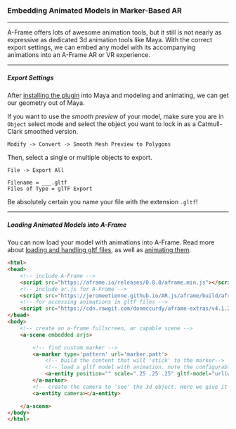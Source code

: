 ### Embedding Animated Models in Marker-Based AR

-----

A-Frame offers lots of awesome animation tools, but it still is not nearly as expressive as dedicated 3d animation tools like Maya. With the correct export settings, we can embed any model with its accompanying animations into an A-Frame AR or VR experience.

-----

##### Export Settings

After [installing the plugin](https://github.com/matiascodesal/maya-glTF) into Maya and modeling and animating, we can get our geometry out of Maya.

If you want to use the *smooth preview* of your model, make sure you are in `Object` select mode and select the object you want to lock in as a Catmull-Clark smoothed version.

```
Modify -> Convert -> Smooth Mesh Preview to Polygons
```

Then, select a single or multiple objects to export.

```
File -> Export All

Filename = ___.gltf
Files of Type = glTF Export
```

Be absolutely certain you name your file with the extension `.gltf`!

-----

##### Loading Animated Models into A-Frame

You can now load your model with animations into A-Frame. Read more about [loading and handling gltf files](https://aframe.io/docs/0.8.0/components/gltf-model.html), as well as [animating them](https://github.com/donmccurdy/aframe-extras/tree/master/src/loaders#animation).

```html
<html>
<head>
	<!-- include A-Frame -->
	<script src="https://aframe.io/releases/0.8.0/aframe.min.js"></script>
	<!-- include ar.js for A-Frame -->
	<script src="https://jeromeetienne.github.io/AR.js/aframe/build/aframe-ar.js"></script>
	<!-- for accessing animations in gltf files -->
	<script src="https://cdn.rawgit.com/donmccurdy/aframe-extras/v4.1.2/dist/aframe-extras.min.js"></script>
</head>
<body>
	<!-- create an a-frame fullscreen, ar capable scene -->
	<a-scene embedded arjs>

		<!-- find custom marker -->
		<a-marker type='pattern' url='marker.patt'>
			<!-- build the content that will 'stick' to the marker--> 
			<!-- load a gltf model with animation. note the configurable animation properties -->
			<a-entity position="" scale=".25 .25 .25" gltf-model="url(whatever.gltf)" animation-mixer="loop:pingpong"></a-entity>
		</a-marker>
		<!-- create the camera to 'see' the 3d object. Here we give it defauly 0 0 0 position-->
		<a-entity camera></a-entity>

	</a-scene>
</body>
</html>
```